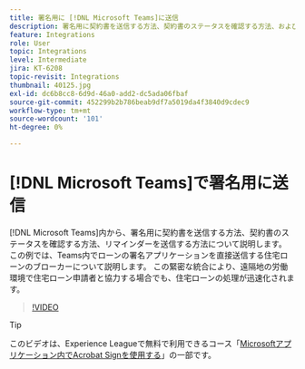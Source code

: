 ```yaml
---
title: 署名用に [!DNL Microsoft Teams]に送信
description: 署名用に契約書を送信する方法、契約書のステータスを確認する方法、および [!DNL Microsoft Teams]内からリマインダーを送信する方法について説明します
feature: Integrations
role: User
topic: Integrations
level: Intermediate
jira: KT-6208
topic-revisit: Integrations
thumbnail: 40125.jpg
exl-id: dc6b8cc8-6d9d-46a0-add2-dc5ada06fbaf
source-git-commit: 452299b2b786beab9df7a5019da4f3840d9cdec9
workflow-type: tm+mt
source-wordcount: '101'
ht-degree: 0%

---
```


# [!DNL Microsoft Teams]で署名用に送信

[!DNL Microsoft Teams]内から、署名用に契約書を送信する方法、契約書のステータスを確認する方法、リマインダーを送信する方法について説明します。 この例では、Teams内でローンの署名アプリケーションを直接送信する住宅ローンのブローカーについて説明します。 この緊密な統合により、遠隔地の労働環境で住宅ローン申請者と協力する場合でも、住宅ローンの処理が迅速化されます。

>[!VIDEO](https://video.tv.adobe.com/v/346545?quality=12&learn=on&hidetitle=true)

>[!TIP]
>
>このビデオは、Experience Leagueで無料で利用できるコース「[Microsoftアプリケーション内でAcrobat Signを使用する](https://experienceleague.adobe.com/?recommended=Sign-U-1-2020.2)」の一部です。
